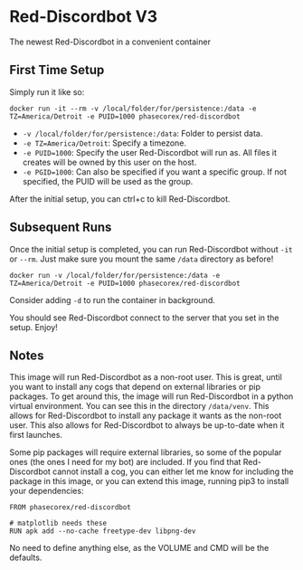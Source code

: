 # Red-Discordbot V3
The newest Red-Discordbot in a convenient container

## First Time Setup
Simply run it like so:
```
docker run -it --rm -v /local/folder/for/persistence:/data -e TZ=America/Detroit -e PUID=1000 phasecorex/red-discordbot
```
- `-v /local/folder/for/persistence:/data`: Folder to persist data.
- `-e TZ=America/Detroit`: Specify a timezone.
- `-e PUID=1000`: Specify the user Red-Discordbot will run as. All files it creates will be owned by this user on the host.
- `-e PGID=1000`: Can also be specified if you want a specific group. If not specified, the PUID will be used as the group.

After the initial setup, you can ctrl+c to kill Red-Discordbot.

## Subsequent Runs
Once the initial setup is completed, you can run Red-Discordbot without `-it` or `--rm`. Just make sure you mount the same `/data` directory as before!
```
docker run -v /local/folder/for/persistence:/data -e TZ=America/Detroit -e PUID=1000 phasecorex/red-discordbot
```
Consider adding `-d` to run the container in background.

You should see Red-Discordbot connect to the server that you set in the setup.
Enjoy!

## Notes
This image will run Red-Discordbot as a non-root user. This is great, until you want to install any cogs that depend on external libraries or pip packages. To get around this, the image will run Red-Discordbot in a python virtual environment. You can see this in the directory `/data/venv`. This allows for Red-Discordbot to install any package it wants as the non-root user. This also allows for Red-Discordbot to always be up-to-date when it first launches.

Some pip packages will require external libraries, so some of the popular ones (the ones I need for my bot) are included. If you find that Red-Discordbot cannot install a cog, you can either let me know for including the package in this image, or you can extend this image, running pip3 to install your dependencies:

```
FROM phasecorex/red-discordbot

# matplotlib needs these
RUN apk add --no-cache freetype-dev libpng-dev
```

No need to define anything else, as the VOLUME and CMD will be the defaults.
